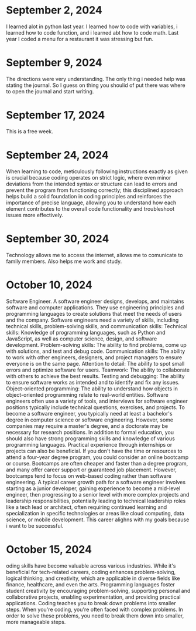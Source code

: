 # September 2, 2024
I learned alot in python last year. I learned how to code with variables, i learned how to code function, and i learned abt how to code math.
Last year I coded a menu for a  restaurant it was stressing but fun.
# September 9, 2024
The directions were very understanding. The only thing i needed help was stating the journal. So I guess on thing you shoulid of put there was where to open the journal and start writing.
# September 17, 2024
This is a free week.
# September 24, 2024
When learning to code, meticulously following instructions exactly as given is crucial because coding operates on strict logic, where even minor deviations from the intended syntax or structure can lead to errors and prevent the program from functioning correctly; this disciplined approach helps build a solid foundation in coding principles and reinforces the importance of precise language, allowing you to understand how each element contributes to the overall code functionality and troubleshoot issues more effectively.
# September 30, 2024
Technology allows me to access the internet, allows me to comunicate to family members. Also helps me work and study.
# October 10, 2024
Software Engineer.
A software engineer designs, develops, and maintains software and computer applications. They use engineering principles and programming languages to create solutions that meet the needs of users and the company. 
Software engineers need a variety of skills, including technical skills, problem-solving skills, and communication skills: 
Technical skills: Knowledge of programming languages, such as Python and JavaScript, as well as computer science, design, and software development. 
Problem-solving skills: The ability to find problems, come up with solutions, and test and debug code. 
Communication skills: The ability to work with other engineers, designers, and project managers to ensure everyone is on the same page. 
Attention to detail: The ability to spot small errors and optimize software for users. 
Teamwork: The ability to collaborate with others to achieve the best results. 
Testing and debugging: The ability to ensure software works as intended and to identify and fix any issues. 
Object-oriented programming: The ability to understand how objects in object-oriented programming relate to real-world entities. 
Software engineers often use a variety of tools, and interviews for software engineer positions typically include technical questions, exercises, and projects. 
To become a software engineer, you typically need at least a bachelor's degree in computer science or software engineering. However, some companies may require a master's degree, and a doctorate may be necessary for research positions. 
In addition to formal education, you should also have strong programming skills and knowledge of various programming languages. Practical experience through internships or projects can also be beneficial. 
If you don't have the time or resources to attend a four-year degree program, you could consider an online bootcamp or course. Bootcamps are often cheaper and faster than a degree program, and many offer career support or guaranteed job placement. However, bootcamps tend to focus on web-based coding rather than software engineering. A typical career growth path for a software engineer involves starting as a junior developer, gaining experience to become a mid-level engineer, then progressing to a senior level with more complex projects and leadership responsibilities, potentially leading to technical leadership roles like a tech lead or architect, often requiring continued learning and specialization in specific technologies or areas like cloud computing, data science, or mobile development. This career alighns with my goals because i want to be successful.
# October 15, 2024
oding skills have become valuable across various industries. While it's beneficial for tech-related careers, coding enhances problem-solving, logical thinking, and creativity, which are applicable in diverse fields like finance, healthcare, and even the arts. Programming languages foster student creativity by encouraging problem-solving, supporting personal and collaborative projects, enabling experimentation, and providing practical applications. Coding teaches you to break down problems into smaller steps. When you're coding, you're often faced with complex problems. In order to solve these problems, you need to break them down into smaller, more manageable steps.
